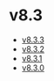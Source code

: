 # v8.3

- [v8.3.3](v8.3.3.ja.md)
- [v8.3.2](v8.3.2.ja.md)
- [v8.3.1](v8.3.1.ja.md)
- [v8.3.0](v8.3.0.ja.md)
